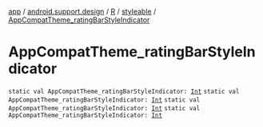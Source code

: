 [app](../../../index.md) / [android.support.design](../../index.md) / [R](../index.md) / [styleable](index.md) / [AppCompatTheme_ratingBarStyleIndicator](.)

# AppCompatTheme_ratingBarStyleIndicator

`static val AppCompatTheme_ratingBarStyleIndicator: `[`Int`](https://kotlinlang.org/api/latest/jvm/stdlib/kotlin/-int/index.html)
`static val AppCompatTheme_ratingBarStyleIndicator: `[`Int`](https://kotlinlang.org/api/latest/jvm/stdlib/kotlin/-int/index.html)
`static val AppCompatTheme_ratingBarStyleIndicator: `[`Int`](https://kotlinlang.org/api/latest/jvm/stdlib/kotlin/-int/index.html)
`static val AppCompatTheme_ratingBarStyleIndicator: `[`Int`](https://kotlinlang.org/api/latest/jvm/stdlib/kotlin/-int/index.html)